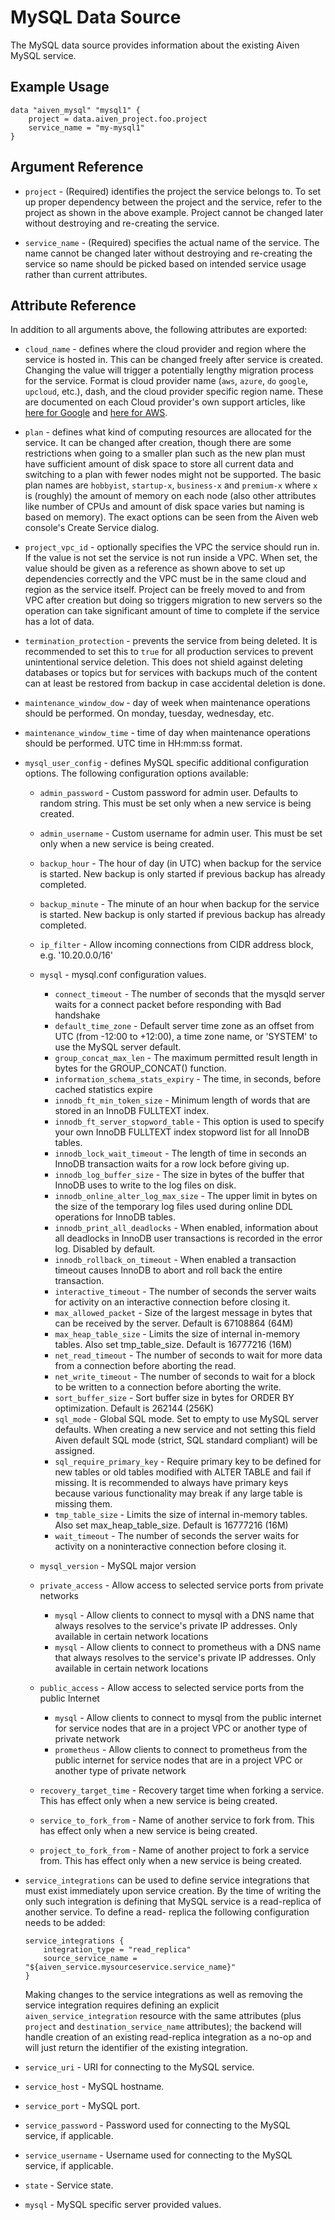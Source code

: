 # MySQL Data Source

The MySQL data source provides information about the existing Aiven MySQL service.

## Example Usage

```hcl
data "aiven_mysql" "mysql1" {
    project = data.aiven_project.foo.project
    service_name = "my-mysql1"
}
```

## Argument Reference

* `project` - (Required) identifies the project the service belongs to. To set up proper dependency
between the project and the service, refer to the project as shown in the above example.
Project cannot be changed later without destroying and re-creating the service.

* `service_name` - (Required) specifies the actual name of the service. The name cannot be changed
later without destroying and re-creating the service so name should be picked based on
intended service usage rather than current attributes.

## Attribute Reference

In addition to all arguments above, the following attributes are exported:

* `cloud_name` - defines where the cloud provider and region where the service is hosted
in. This can be changed freely after service is created. Changing the value will trigger
a potentially lengthy migration process for the service. Format is cloud provider name
(`aws`, `azure`, `do` `google`, `upcloud`, etc.), dash, and the cloud provider
specific region name. These are documented on each Cloud provider's own support articles,
like [here for Google](https://cloud.google.com/compute/docs/regions-zones/) and
[here for AWS](https://docs.aws.amazon.com/AmazonRDS/latest/UserGuide/Concepts.RegionsAndAvailabilityZones.html).

* `plan` - defines what kind of computing resources are allocated for the service. It can
be changed after creation, though there are some restrictions when going to a smaller
plan such as the new plan must have sufficient amount of disk space to store all current
data and switching to a plan with fewer nodes might not be supported. The basic plan
names are `hobbyist`, `startup-x`, `business-x` and `premium-x` where `x` is
(roughly) the amount of memory on each node (also other attributes like number of CPUs
and amount of disk space varies but naming is based on memory). The exact options can be
seen from the Aiven web console's Create Service dialog.

* `project_vpc_id` - optionally specifies the VPC the service should run in. If the value
is not set the service is not run inside a VPC. When set, the value should be given as a
reference as shown above to set up dependencies correctly and the VPC must be in the same
cloud and region as the service itself. Project can be freely moved to and from VPC after
creation but doing so triggers migration to new servers so the operation can take
significant amount of time to complete if the service has a lot of data.

* `termination_protection` - prevents the service from being deleted. It is recommended to
set this to `true` for all production services to prevent unintentional service
deletion. This does not shield against deleting databases or topics but for services
with backups much of the content can at least be restored from backup in case accidental
deletion is done.

* `maintenance_window_dow` - day of week when maintenance operations should be performed. 
On monday, tuesday, wednesday, etc.

* `maintenance_window_time` - time of day when maintenance operations should be performed. 
UTC time in HH:mm:ss format.

* `mysql_user_config` - defines MySQL specific additional configuration options. The following 
configuration options available:
    * `admin_password` - Custom password for admin user. Defaults to random string. 
    This must be set only when a new service is being created.
    * `admin_username` - Custom username for admin user. This must be set only when a 
    new service is being created.
    * `backup_hour` - The hour of day (in UTC) when backup for the service is started. 
    New backup is only started if previous backup has already completed.
    * `backup_minute` - The minute of an hour when backup for the service is started. 
    New backup is only started if previous backup has already completed.
    * `ip_filter` - Allow incoming connections from CIDR address block, e.g. '10.20.0.0/16'
    
    * `mysql` - mysql.conf configuration values.
        * `connect_timeout` - The number of seconds that the mysqld server waits for a 
        connect packet before responding with Bad handshake
        * `default_time_zone` - Default server time zone as an offset from UTC 
        (from -12:00 to +12:00), a time zone name, or 'SYSTEM' to use the MySQL server default.
        * `group_concat_max_len` - The maximum permitted result length in bytes for 
        the GROUP_CONCAT() function.
        * `information_schema_stats_expiry` - The time, in seconds, before cached 
        statistics expire
        * `innodb_ft_min_token_size` - Minimum length of words that are stored in 
        an InnoDB FULLTEXT index.
        * `innodb_ft_server_stopword_table` - This option is used to specify your 
        own InnoDB FULLTEXT index stopword list for all InnoDB tables.
        * `innodb_lock_wait_timeout` - The length of time in seconds an InnoDB 
        transaction waits for a row lock before giving up.
        * `innodb_log_buffer_size` - The size in bytes of the buffer that InnoDB 
        uses to write to the log files on disk.
        * `innodb_online_alter_log_max_size` - The upper limit in bytes on the 
        size of the temporary log files used during online DDL operations for InnoDB tables.
        * `innodb_print_all_deadlocks` - When enabled, information about all 
        deadlocks in InnoDB user transactions is recorded in the error log. Disabled by default.
        * `innodb_rollback_on_timeout` - When enabled a transaction timeout 
        causes InnoDB to abort and roll back the entire transaction.
        * `interactive_timeout` - The number of seconds the server waits for 
        activity on an interactive connection before closing it.
        * `max_allowed_packet` - Size of the largest message in bytes that can 
        be received by the server. Default is 67108864 (64M)
        * `max_heap_table_size` - Limits the size of internal in-memory tables. 
        Also set tmp_table_size. Default is 16777216 (16M)
        * `net_read_timeout` - The number of seconds to wait for more data from 
        a connection before aborting the read.
        * `net_write_timeout` - The number of seconds to wait for a block to be 
        written to a connection before aborting the write.
        * `sort_buffer_size` - Sort buffer size in bytes for ORDER BY optimization. 
        Default is 262144 (256K)
        * `sql_mode` - Global SQL mode. Set to empty to use MySQL server defaults. 
        When creating a new service and not setting this field Aiven default SQL mode (strict, 
        SQL standard compliant) will be assigned.
        * `sql_require_primary_key` - Require primary key to be defined for new 
        tables or old tables modified with ALTER TABLE and fail if missing. It is recommended 
        to always have primary keys because various functionality may break if any large table 
        is missing them.
        * `tmp_table_size` - Limits the size of internal in-memory tables. Also set 
        max_heap_table_size. Default is 16777216 (16M)
        * `wait_timeout` - The number of seconds the server waits for activity on 
        a noninteractive connection before closing it.
    
    * `mysql_version` - MySQL major version
    
    * `private_access` - Allow access to selected service ports from private networks
        * `mysql` - Allow clients to connect to mysql with a DNS name that always 
        resolves to the service's private IP addresses. Only available in certain network locations
        * `mysql` - Allow clients to connect to prometheus with a DNS name that always 
        resolves to the service's private IP addresses. Only available in certain network locations
    
    * `public_access` - Allow access to selected service ports from the public Internet
        * `mysql` - Allow clients to connect to mysql from the public internet for service 
        nodes that are in a project VPC or another type of private network
        * `prometheus` - Allow clients to connect to prometheus from the public internet 
        for service nodes that are in a project VPC or another type of private network
    
    * `recovery_target_time` - Recovery target time when forking a service. This has effect 
    only when a new service is being created.
    * `service_to_fork_from` - Name of another service to fork from. This has effect only when 
    a new service is being created.
    * `project_to_fork_from` - Name of another project to fork a service from. This has
    effect only when a new service is being created.
    
* `service_integrations` can be used to define service integrations that must exist
    immediately upon service creation. By the time of writing the only such integration is
    defining that MySQL service is a read-replica of another service. To define a read-
    replica the following configuration needs to be added:
    
    ```hlc
    service_integrations {
        integration_type = "read_replica"
        source_service_name = "${aiven_service.mysourceservice.service_name}"
    }
    ```
    
    Making changes to the service integrations as well as removing the service integration
    requires defining an explicit `aiven_service_integration` resource with the same
    attributes (plus `project` and `destination_service_name` attributes); the backend
    will handle creation of an existing read-replica integration as a no-op and will just
    return the identifier of the existing integration.

* `service_uri` - URI for connecting to the MySQL service.

* `service_host` - MySQL hostname.

* `service_port` - MySQL port.

* `service_password` - Password used for connecting to the MySQL service, if applicable.

* `service_username` - Username used for connecting to the MySQL service, if applicable.

* `state` - Service state.

* `mysql` - MySQL specific server provided values.